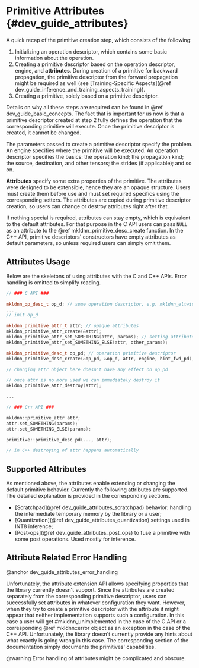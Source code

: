 Primitive Attributes {#dev_guide_attributes}
============================================

A quick recap of the primitive creation step, which consists of the following:
1. Initializing an operation descriptor, which contains some basic information
   about the operation.
2. Creating a primitive descriptor based on the operation descriptor, engine,
   and **attributes**. During creation of a primitive for backward propagation,
   the primitive descriptor from the forward propagation might be required as
   well (see [Training-Specific Aspects](@ref dev_guide_inference_and_training_aspects_training)).
3. Creating a primitive, solely based on a primitive descriptor.

Details on why all these steps are required can be found in
@ref dev_guide_basic_concepts. The fact that is important for us now is that
a primitive descriptor created at step 2 fully defines the operation that the
corresponding primitive will execute. Once the primitive descriptor is created,
it cannot be changed.

The parameters passed to create a primitive descriptor specify the problem. An
engine specifies where the primitive will be executed. An operation descriptor
specifies the basics: the operation kind; the propagation kind; the source,
destination, and other tensors; the strides (if applicable); and so on.

**Attributes** specify some extra properties of the primitive. The attributes
were designed to be extensible, hence they are an opaque structure. Users must
create them before use and must set required specifics using the corresponding
setters. The attributes are copied during primitive descriptor creation, so
users can change or destroy attributes right after that.

If nothing special is required, attributes can stay empty, which is equivalent
to the default attributes. For that purpose in the C API users can pass `NULL`
as an attribute to the @ref mkldnn_primitive_desc_create function. In the C++
API, primitive descriptors' constructors have empty attributes as default
parameters, so unless required users can simply omit them.

## Attributes Usage

Below are the skeletons of using attributes with the C and C++ APIs. Error
handling is omitted to simplify reading.

~~~cpp
// ### C API ###

mkldnn_op_desc_t op_d; // some operation descriptor, e.g. mkldnn_eltwise_desc_t
...
// init op_d

mkldnn_primitive_attr_t attr; // opaque attributes
mkldnn_primitive_attr_create(&attr);
mkldnn_primitive_attr_set_SOMETHING(attr, params); // setting attributes params
mkldnn_primitive_attr_set_SOMETHING_ELSE(attr, other_params);

mkldnn_primitive_desc_t op_pd; // operation primitive descriptor
mkldnn_primitive_desc_create(&op_pd, &op_d, attr, engine, hint_fwd_pd);

// changing attr object here doesn't have any effect on op_pd

// once attr is no more used we can immediately destroy it
mkldnn_primitive_attr_destroy(attr);

...

// ### C++ API ###

mkldnn::primitive_attr attr;
attr.set_SOMETHING(params);
attr.set_SOMETHING_ELSE(params);

primitive::primitive_desc pd(..., attr);

// in C++ destroying of attr happens automatically

~~~

## Supported Attributes

As mentioned above, the attributes enable extending or changing the default
primitive behavior. Currently the following attributes are supported.
The detailed explanation is provided in the corresponding sections.

- [Scratchpad](@ref dev_guide_attributes_scratchpad) behavior: handling the
  intermediate temporary memory by the library or a user;
- [Quantization](@ref dev_guide_attributes_quantization) settings used in INT8
  inference;
- [Post-ops](@ref dev_guide_attributes_post_ops) to fuse a primitive with
  some post operations. Used mostly for inference.


## Attribute Related Error Handling
@anchor dev_guide_attributes_error_handling

Unfortunately, the attribute extension API allows specifying properties that the
library currently doesn't support. Since the attributes are created separately
from the corresponding primitive descriptor, users can successfully set
attributes in whatever configuration they want. However, when they try to
create a primitive descriptor with the attribute it might appear that neither
implementation supports such a configuration. In this case a user will get
#mkldnn_unimplemented in the case of the C API or a corresponding
 @ref mkldnn::error object as an exception in the case of the C++ API.
 Unfortunately, the library doesn't currently provide any hints about what
 exactly is going wrong in this case. The corresponding section of the
 documentation simply documents the primitives' capabilities.

@warning
    Error handling of attributes might be complicated and obscure.
